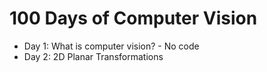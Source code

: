 # 100 Days of Computer Vision

- Day 1: What is computer vision? - No code
- Day 2: 2D Planar Transformations
